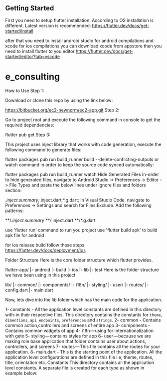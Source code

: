 ## Getting Started
First you need to setup flutter installation. According to OS installation is different. Latest version is recommended:
https://flutter.dev/docs/get-started/install

after that you need to install android studio for android compilations and xcode for ios compilations
you can download xcode from appstore 
 then you need to install flutter to you editor 
 https://flutter.dev/docs/get-started/editor?tab=vscode
# e_consulting



How to Use
Step 1:

Download or clone this repo by using the link below:

https://bitbucket.org/ec2-newnorm/ec2-app.git
Step 2:

Go to project root and execute the following command in console to get the required dependencies:

flutter pub get 
Step 3:

This project uses inject library that works with code generation, execute the following command to generate files:

flutter packages pub run build_runner build --delete-conflicting-outputs
or watch command in order to keep the source code synced automatically:

flutter packages pub run build_runner watch
Hide Generated Files
In-order to hide generated files, navigate to Android Studio -> Preferences -> Editor -> File Types and paste the below lines under ignore files and folders section:

*.inject.summary;*.inject.dart;*.g.dart;
In Visual Studio Code, navigate to Preferences -> Settings and search for Files:Exclude. Add the following patterns:

**/*.inject.summary
**/*.inject.dart
**/*.g.dart

use 'flutter run' command to run you project 
use 'flutter build apk' to build apk file for android 

 for ios release build follow these steps 
 https://flutter.dev/docs/deployment/ios

Folder Structure
Here is the core folder structure which flutter provides.

flutter-app/
|- android
|- build
|- ios
|- lib
|- test
Here is the folder structure we have been using in this project

lib/
|- common/
|- components/
|- i18n/
|- styling/
|- user/
|- routes/
|- config.dart
|- main.dart

Now, lets dive into the lib folder which has the main code for the application.

1- constants - All the application level constants are defined in this directory with-in their respective files. This directory contains the constants for `theme`, `dimentions`, `api endpoints`, `preferences` and `strings`.
2- common - Contains common action,controllers and screens of entire app
3- components - Contains common widgets of app
4- i18n — using for internationalization with getx
5- styling — contains styles for app
6- user — because we are making role base application that folder contains user about actions, controllers, and screens 
7- routes — This file contains all the routes for your application.
8- main.dart - This is the starting point of the application. All the application level configurations are defined in this file i.e, theme, routes, title, orientation etc.
Constants
This directory contains all the application level constants. A separate file is created for each type as shown in example below:

